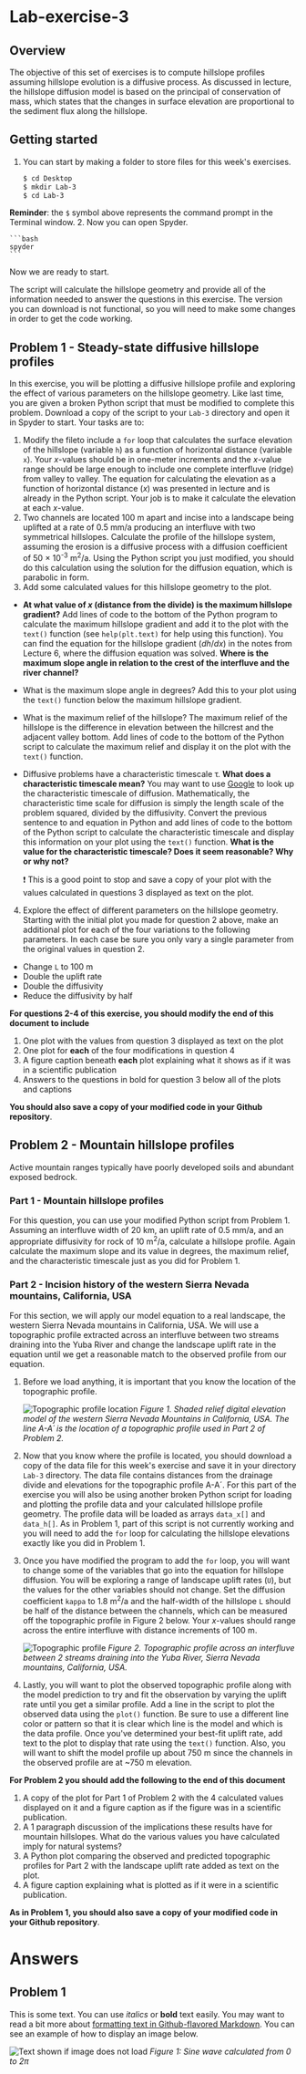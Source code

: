 # Lab-exercise-3

## Overview
The objective of this set of exercises is to compute hillslope profiles assuming hillslope evolution is a diffusive process. As discussed in lecture, the hillslope diffusion model is based on the principal of conservation of mass, which states that the changes in surface elevation are proportional to the sediment flux along the hillslope.

## Getting started
1. You can start by making a folder to store files for this week's exercises.

    ```bash
    $ cd Desktop
    $ mkdir Lab-3
    $ cd Lab-3
    ```
**Reminder**: the `$` symbol above represents the command prompt in the Terminal window.
2. Now you can open Spyder.

    ```bash
    spyder
    ```

Now we are ready to start.


The script will calculate the hillslope geometry and provide all of the information needed to answer the questions in this exercise. The version you can download is not functional, so you will need to make some changes in order to get the code working.

## Problem 1 - Steady-state diffusive hillslope profiles
In this exercise, you will be plotting a diffusive hillslope profile and exploring the effect of various parameters on the hillslope geometry. Like last time, you are given a broken Python script that must be modified to complete this problem. Download a copy of the script to your `Lab-3` directory and open it in Spyder to start. Your tasks are to:

1. Modify the fileto include a `for` loop that calculates the surface elevation of the hillslope (variable `h`) as a function of horizontal distance (variable `x`). Your *x*-values should be in one-meter increments and the *x*-value range should be large enough to include one complete interfluve (ridge) from valley to valley. The equation for calculating the elevation as a function of horizontal distance (*x*) was presented in lecture and is already in the Python script. Your job is to make it calculate the elevation at each *x*-value.
2. Two channels are located 100 m apart and incise into a landscape being uplifted at a rate of 0.5 mm/a producing an interfluve with two symmetrical hillslopes. Calculate the profile of the hillslope system, assuming the erosion is a diffusive process with a diffusion coefficient of 50 × 10<sup>-3</sup> m<sup>2</sup>/a. Using the Python script you just modified, you should do this calculation using the solution for the diffusion equation, which is parabolic in form.
3. Add some calculated values for this hillslope geometry to the plot.
  - **At what value of *x* (distance from the divide) is the maximum hillslope gradient?** Add lines of code to the bottom of the Python program to calculate the maximum hillslope gradient and add it to the plot with the `text()` function (see `help(plt.text)` for help using this function). You can find the equation for the hillslope gradient (*dh*/*dx*) in the notes from Lecture 6, where the diffusion equation was solved. **Where is the maximum slope angle in relation to the crest of the interfluve and the river channel?**
  - What is the maximum slope angle in degrees? Add this to your plot using the `text()` function below the maximum hillslope gradient.
  - What is the maximum relief of the hillslope? The maximum relief of the hillslope is the difference in elevation between the hillcrest and the adjacent valley bottom. Add lines of code to the bottom of the Python script to calculate the maximum relief and display it on the plot with the `text()` function.
  - Diffusive problems have a characteristic timescale τ. **What does a characteristic timescale mean?** You may want to use [Google](https://www.google.fi) to look up the characteristic timescale of diffusion. Mathematically, the characteristic time scale for diffusion is simply the length scale of the problem squared, divided by the diffusivity. Convert the previous sentence to and equation in Python and add lines of code to the bottom of the Python script to calculate the characteristic timescale and display this information on your plot using the `text()` function. **What is the value for the characteristic timescale? Does it seem reasonable? Why or why not?**

    :heavy_exclamation_mark: This is a good point to stop and save a copy of your plot with the values calculated in questions 3 displayed as text on the plot.

4. Explore the effect of different parameters on the hillslope geometry. Starting with the initial plot you made for question 2 above, make an additional plot for each of the four variations to the following parameters. In each case be sure you only vary a single parameter from the original values in question 2.
  - Change `L` to 100 m
  - Double the uplift rate
  - Double the diffusivity
  - Reduce the diffusivity by half

**For questions 2-4 of this exercise, you should modify the end of this document to include**

1. One plot with the values from question 3 displayed as text on the plot
2. One plot for **each** of the four modifications in question 4
3. A figure caption beneath **each** plot explaining what it shows as if it was in a scientific publication
4. Answers to the questions in bold for question 3 below all of the plots and captions

**You should also save a copy of your modified code in your Github repository**.

## Problem 2 - Mountain hillslope profiles
Active mountain ranges typically have poorly developed soils and abundant exposed bedrock.

### Part 1 - Mountain hillslope profiles
For this question, you can use your modified Python script from Problem 1. Assuming an interfluve width of 20 km, an uplift rate of 0.5 mm/a, and an appropriate diffusivity for rock of 10 m<sup>2</sup>/a, calculate a hillslope profile. Again calculate the maximum slope and its value in degrees, the maximum relief, and the characteristic timescale just as you did for Problem 1.

### Part 2 - Incision history of the western Sierra Nevada mountains, California, USA 
For this section, we will apply our model equation to a real landscape, the western Sierra Nevada mountains in California, USA. We will use a topographic profile extracted across an interfluve between two streams draining into the Yuba River and change the landscape uplift rate in the equation until we get a reasonable match to the observed profile from our equation.

1. Before we load anything, it is important that you know the location of the topographic profile.

    ![Topographic profile location](Images/Sierras_profile_map.png)
    *Figure 1. Shaded relief digital elevation model of the western Sierra Nevada Mountains in California, USA. The line A-A´ is the location of a topographic profile used in Part 2 of Problem 2.*

2. Now that you know where the profile is located, you should download a copy of the data file for this week's exercise and save it in your directory `Lab-3` directory. The data file contains distances from the drainage divide and elevations for the topographic profile A-A´. For this part of the exercise you will also be using another broken Python script for loading and plotting the profile data and your calculated hillslope profile geometry. The profile data will be loaded as arrays `data_x[]` and `data_h[]`. As in Problem 1, part of this script is not currently working and you will need to add the `for` loop for calculating the hillslope elevations exactly like you did in Problem 1.
3. Once you have modified the program to add the `for` loop, you will want to change some of the variables that go into the equation for hillslope diffusion. You will be exploring a range of landscape uplift rates (`U`), but the values for the other variables should not change. Set the diffusion coefficient `kappa` to 1.8 m<sup>2</sup>/a and the half-width of the hillslope `L` should be half of the distance between the channels, which can be measured off the topographic profile in Figure 2 below. Your *x*-values should range across the entire interfluve with distance increments of 100 m.

    ![Topographic profile](Images/sierras_profile.png)
    *Figure 2. Topographic profile across an interfluve between 2 streams draining into the Yuba River, Sierra Nevada mountains, California, USA.*

4. Lastly, you will want to plot the observed topographic profile along with the model prediction to try and fit the observation by varying the uplift rate until you get a similar profile. Add a line in the script to plot the observed data using the `plot()` function. Be sure to use a different line color or pattern so that it is clear which line is the model and which is the data profile. Once you've determined your best-fit uplift rate, add text to the plot to display that rate using the `text()` function. Also, you will want to shift the model profile up about 750 m since the channels in the observed profile are at ~750 m elevation.

**For Problem 2 you should add the following to the end of this document**
1. A copy of the plot for Part 1 of Problem 2 with the 4 calculated values displayed on it and a figure caption as if the figure was in a scientific publication.
2. A 1 paragraph discussion of the implications these results have for mountain hillslopes. What do the various values you have calculated imply for natural systems?
3. A Python plot comparing the observed and predicted topographic profiles for Part 2 with the landscape uplift rate added as text on the plot.
4. A figure caption explaining what is plotted as if it were in a scientific publication.

**As in Problem 1, you should also save a copy of your modified code in your Github repository**.

# Answers
## Problem 1
This is some text. You can use *italics* or **bold** text easily. You may want to read a bit more about [formatting text in Github-flavored Markdown](https://help.github.com/articles/basic-writing-and-formatting-syntax/). You can see an example of how to display an image below.

![Text shown if image does not load](Images/sine.png)
*Figure 1: Sine wave calculated from 0 to 2π*
